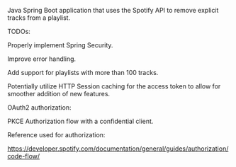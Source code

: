 Java Spring Boot application that uses the Spotify API to remove explicit tracks from a playlist.

TODOs:

Properly implement Spring Security.

Improve error handling.

Add support for playlists with more than 100 tracks.

Potentially utilize HTTP Session caching for the access token to allow for smoother addition of new features.

OAuth2 authorization:

PKCE Authorization flow with a confidential client.

Reference used for authorization:

https://developer.spotify.com/documentation/general/guides/authorization/code-flow/
